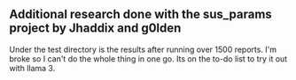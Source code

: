 ## Additional research done with the sus_params project by Jhaddix and g0lden


Under the test directory is the results after running over 1500 reports. I'm broke so I can't do the whole thing in one go. Its on the to-do list to try it out with llama 3.
